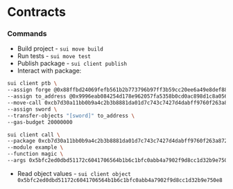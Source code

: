 # Contracts

### Commands

- Build project - `sui move build`
- Run tests - `sui move test`
- Publish package - `sui client publish`
- Interact with package:

```bash
sui client ptb \
--assign forge @0x88ffbd24069fefb561b2b773796b97ff3b59cc20ee6a49e8def88d2117d7cfc4 \
--assign to_address @0x9996eab084254d178e962057fa5358b0cd0ac898d1c8a056a5f07dd7aaec0b84 \
--move-call 0xcb7d30a11bb0b9a4c2b3b8881da01d7c743c7427d4dabff9760f263a8723e308::example::sword_create 3 3 \
--assign sword \
--transfer-objects "[sword]" to_address \
--gas-budget 20000000
```

```bash
sui client call \
--package 0xcb7d30a11bb0b9a4c2b3b8881da01d7c743c7427d4dabff9760f263a8723e308 \
--module example \
--function magic \
--args 0x5bfc2ed0dbd51172c6041706564b1b6c1bfc0abb4a7902f9d8cc1d32b9e750e8
```

- Read object values - `sui client object 0x5bfc2ed0dbd51172c6041706564b1b6c1bfc0abb4a7902f9d8cc1d32b9e750e8`
